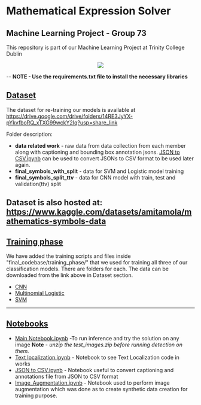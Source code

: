 
# Mathematical Expression Solver
## Machine Learning Project - Group 73 
This repository is part of our Machine Learning Project at Trinity College Dublin

<p align="center">
  <img src="https://github.com/amitamola/maths_expression_solver_ml_project/tree/main/solved.png">
</p>

--
**NOTE - Use the requirements.txt file to install the necessary libraries**

## <ins>Dataset</ins> 
The dataset for re-training our models is available at https://drive.google.com/drive/folders/14RE3JyYX-pYkvfboRQ_xTXG99wckY2Iq?usp=share_link

Folder description:
- **data related work** - raw data from data collection from each member along with captioning and bounding box annotation jsons. [JSON to CSV.ipynb](https://github.com/amitamola/maths_expression_solver_ml_project/blob/main/JSON%20to%20CSV.ipynb "JSON to CSV.ipynb") can be used to convert JSONs to CSV format to be used later again.
- **final_symbols_with_split** - data for SVM and Logistic model training
- **final_symbols_split_ttv** - data for CNN model with train, test and validation(ttv) split

Dataset is also hosted at: https://www.kaggle.com/datasets/amitamola/mathematics-symbols-data
-------------

## <ins>Training phase</ins>
We have added the training scripts and files inside "final_codebase/training_phase/" that we used for training all three of our classification models. There are folders for each. The data can be downloaded from the link above in Dataset section.

- [CNN](https://github.com/amitamola/maths_expression_solver_ml_project/blob/main/final_codebase/training_phase/cnn/CNN%20Classifier%20Notebook.ipynb "CNN Classifier Notebook.ipynb")
- [Multinomial Logistic](https://github.com/amitamola/maths_expression_solver_ml_project/blob/main/final_codebase/training_phase/logistic/LR_Math_Expression_Final.ipynb "LR_Math_Expression_Final.ipynb")
- [SVM](https://github.com/amitamola/maths_expression_solver_ml_project/blob/main/final_codebase/training_phase/svm/SVM_Math_Expression_Final.ipynb "SVM_Math_Expression_Final.ipynb")

---
## <ins> Notebooks</ins>
- [Main Notebook.ipynb](https://github.com/amitamola/maths_expression_solver_ml_project/blob/main/Main%20Notebook.ipynb "Main Notebook.ipynb") -To run inference and try the solution on any image
**Note** - *unzip the test_images.zip before running detection on them.*
- [Text localization.ipynb](https://github.com/amitamola/maths_expression_solver_ml_project/blob/main/Text%20localization.ipynb "Text localization.ipynb") - Notebook to see Text Localization code in works
- [JSON to CSV.ipynb](https://github.com/amitamola/maths_expression_solver_ml_project/blob/main/JSON%20to%20CSV.ipynb "JSON to CSV.ipynb") - Notebook useful to convert captioning and annotations file from JSON to CSV format
- [Image_Augmentation.ipynb](https://github.com/amitamola/maths_expression_solver_ml_project/blob/main/Image_Augmentation.ipynb "Image_Augmentation.ipynb") - Notebook used to perform image augmentation which was done as to create synthetic data creation for training purpose.
